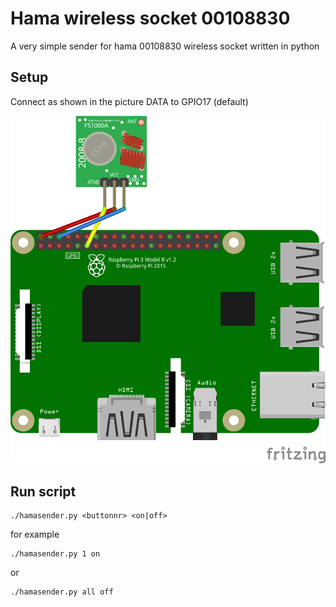 # Hama wireless socket 00108830
A very simple sender for hama 00108830 wireless socket written in python

## Setup
Connect as shown in the picture
DATA to GPIO17 (default)

![Wiring](wiring.png)

## Run script
```
./hamasender.py <buttonnr> <on|off>
```

for example
```
./hamasender.py 1 on
```
or
```
./hamasender.py all off
```
